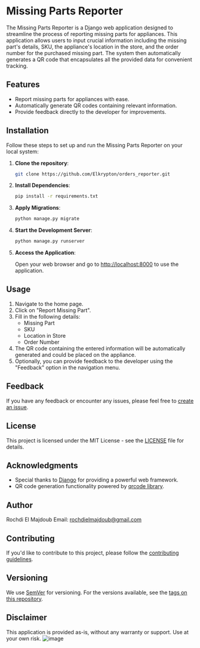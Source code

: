 # Missing Parts Reporter

The Missing Parts Reporter is a Django web application designed to streamline the process of reporting missing parts for appliances. This application allows users to input crucial information including the missing part's details, SKU, the appliance's location in the store, and the order number for the purchased missing part. The system then automatically generates a QR code that encapsulates all the provided data for convenient tracking.

## Features

- Report missing parts for appliances with ease.
- Automatically generate QR codes containing relevant information.
- Provide feedback directly to the developer for improvements.

## Installation

Follow these steps to set up and run the Missing Parts Reporter on your local system:

1. **Clone the repository**:

    ```bash
    git clone https://github.com/Elkrypton/orders_reporter.git
    ```

2. **Install Dependencies**:

    ```bash
    pip install -r requirements.txt
    ```

3. **Apply Migrations**:

    ```bash
    python manage.py migrate
    ```

4. **Start the Development Server**:

    ```bash
    python manage.py runserver
    ```

5. **Access the Application**:

    Open your web browser and go to [http://localhost:8000](http://localhost:8000) to use the application.

## Usage

1. Navigate to the home page.
2. Click on "Report Missing Part".
3. Fill in the following details:
   - Missing Part
   - SKU
   - Location in Store
   - Order Number
4. The QR code containing the entered information will be automatically generated and could be placed on the appliance.
5. Optionally, you can provide feedback to the developer using the "Feedback" option in the navigation menu.

## Feedback

If you have any feedback or encounter any issues, please feel free to [create an issue](https://github.com/Elkrypton/orders_reporter/issues).

## License

This project is licensed under the MIT License - see the [LICENSE](LICENSE) file for details.

## Acknowledgments

- Special thanks to [Django](https://www.djangoproject.com/) for providing a powerful web framework.
- QR code generation functionality powered by [qrcode library](https://github.com/lincolnloop/python-qrcode).

## Author

Rochdi El Majdoub
Email: rochdielmajdoub@gmail.com

## Contributing

If you'd like to contribute to this project, please follow the [contributing guidelines](CONTRIBUTING.md).

## Versioning

We use [SemVer](http://semver.org/) for versioning. For the versions available, see the [tags on this repository](https://github.com/yourusername/missing-parts-reporter/tags).

## Disclaimer

This application is provided as-is, without any warranty or support. Use at your own risk.
![image](https://github.com/Elkrypton/orders_reporter/assets/36573322/2a07d4d8-5cea-4b7f-9b94-402514642050)

